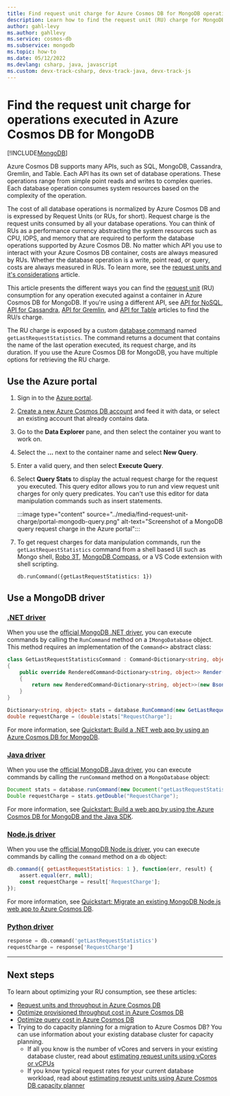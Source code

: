 ```yaml
---
title: Find request unit charge for Azure Cosmos DB for MongoDB operations
description: Learn how to find the request unit (RU) charge for MongoDB queries executed against an Azure Cosmos DB container. You can use the Azure portal, MongoDB .NET, Java, Node.js drivers.
author: gahl-levy
ms.author: gahllevy
ms.service: cosmos-db
ms.subservice: mongodb
ms.topic: how-to
ms.date: 05/12/2022
ms.devlang: csharp, java, javascript
ms.custom: devx-track-csharp, devx-track-java, devx-track-js
---
```


# Find the request unit charge for operations executed in Azure Cosmos DB for MongoDB
[!INCLUDE[MongoDB](../includes/appliesto-mongodb.md)]

Azure Cosmos DB supports many APIs, such as SQL, MongoDB, Cassandra, Gremlin, and Table. Each API has its own set of database operations. These operations range from simple point reads and writes to complex queries. Each database operation consumes system resources based on the complexity of the operation.

The cost of all database operations is normalized by Azure Cosmos DB and is expressed by Request Units (or RUs, for short). Request charge is the request units consumed by all your database operations. You can think of RUs as a performance currency abstracting the system resources such as CPU, IOPS, and memory that are required to perform the database operations supported by Azure Cosmos DB. No matter which API you use to interact with your Azure Cosmos DB container, costs are always measured by RUs. Whether the database operation is a write, point read, or query, costs are always measured in RUs. To learn more, see the [request units and it's considerations](../request-units.md) article.

This article presents the different ways you can find the [request unit](../request-units.md) (RU) consumption for any operation executed against a container in Azure Cosmos DB for MongoDB. If you're using a different API, see [API for NoSQL](../find-request-unit-charge.md), [API for Cassandra](../cassandra/find-request-unit-charge.md), [API for Gremlin](../gremlin/find-request-unit-charge.md), and [API for Table](../table/find-request-unit-charge.md) articles to find the RU/s charge.

The RU charge is exposed by a custom [database command](https://docs.mongodb.com/manual/reference/command/) named `getLastRequestStatistics`. The command returns a document that contains the name of the last operation executed, its request charge, and its duration. If you use the Azure Cosmos DB for MongoDB, you have multiple options for retrieving the RU charge.

## Use the Azure portal

1. Sign in to the [Azure portal](https://portal.azure.com/).

1. [Create a new Azure Cosmos DB account](create-mongodb-dotnet.md#create-an-azure-cosmos-db-account) and feed it with data, or select an existing account that already contains data.

1. Go to the **Data Explorer** pane, and then select the container you want to work on.

1. Select the **...** next to the container name and select **New Query**.

1. Enter a valid query, and then select **Execute Query**.

1. Select **Query Stats** to display the actual request charge for the request you executed. This query editor allows you to run and view request unit charges for only query predicates. You can't use this editor for data manipulation commands such as insert statements.

   :::image type="content" source="../media/find-request-unit-charge/portal-mongodb-query.png" alt-text="Screenshot of a MongoDB query request charge in the Azure portal":::

1. To get request charges for data manipulation commands, run the `getLastRequestStatistics` command from a shell based UI such as Mongo shell, [Robo 3T](connect-using-robomongo.md), [MongoDB Compass](connect-using-compass.md), or a VS Code extension with shell scripting.

   `db.runCommand({getLastRequestStatistics: 1})`

## Use a MongoDB driver

### [.NET driver](#tab/dotnet-driver)

When you use the [official MongoDB .NET driver](https://docs.mongodb.com/ecosystem/drivers/csharp/), you can execute commands by calling the `RunCommand` method on a `IMongoDatabase` object. This method requires an implementation of the `Command<>` abstract class:

```csharp
class GetLastRequestStatisticsCommand : Command<Dictionary<string, object>>
{
    public override RenderedCommand<Dictionary<string, object>> Render(IBsonSerializerRegistry serializerRegistry)
    {
        return new RenderedCommand<Dictionary<string, object>>(new BsonDocument("getLastRequestStatistics", 1), serializerRegistry.GetSerializer<Dictionary<string, object>>());
    }
}

Dictionary<string, object> stats = database.RunCommand(new GetLastRequestStatisticsCommand());
double requestCharge = (double)stats["RequestCharge"];
```

For more information, see [Quickstart: Build a .NET web app by using an Azure Cosmos DB for MongoDB](create-mongodb-dotnet.md).

### [Java driver](#tab/java-driver)

When you use the [official MongoDB Java driver](https://mongodb.github.io/mongo-java-driver/), you can execute commands by calling the `runCommand` method on a `MongoDatabase` object:

```java
Document stats = database.runCommand(new Document("getLastRequestStatistics", 1));
Double requestCharge = stats.getDouble("RequestCharge");
```

For more information, see [Quickstart: Build a web app by using the Azure Cosmos DB for MongoDB and the Java SDK](quickstart-java.md).

### [Node.js driver](#tab/node-driver)

When you use the [official MongoDB Node.js driver](https://mongodb.github.io/node-mongodb-native/), you can execute commands by calling the `command` method on a `db` object:

```javascript
db.command({ getLastRequestStatistics: 1 }, function(err, result) {
    assert.equal(err, null);
    const requestCharge = result['RequestCharge'];
});
```

For more information, see [Quickstart: Migrate an existing MongoDB Node.js web app to Azure Cosmos DB](create-mongodb-nodejs.md).

### [Python driver](#tab/python-driver)

```python
response = db.command('getLastRequestStatistics')
requestCharge = response['RequestCharge']
```

---

## Next steps

To learn about optimizing your RU consumption, see these articles:

* [Request units and throughput in Azure Cosmos DB](../request-units.md)
* [Optimize provisioned throughput cost in Azure Cosmos DB](../optimize-cost-throughput.md)
* [Optimize query cost in Azure Cosmos DB](../optimize-cost-reads-writes.md)
* Trying to do capacity planning for a migration to Azure Cosmos DB? You can use information about your existing database cluster for capacity planning.
    * If all you know is the number of vCores and servers in your existing database cluster, read about [estimating request units using vCores or vCPUs](../convert-vcore-to-request-unit.md) 
    * If you know typical request rates for your current database workload, read about [estimating request units using Azure Cosmos DB capacity planner](estimate-ru-capacity-planner.md)